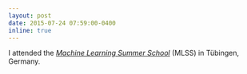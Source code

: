 ```yaml
---
layout: post
date: 2015-07-24 07:59:00-0400
inline: true
---
```


I attended the [*Machine Learning Summer School*](http://mlss.tuebingen.mpg.de/2015/) (MLSS) in T&uuml;bingen, Germany.
